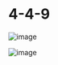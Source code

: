 # 4-4-9
![image](https://github.com/Olegandrr/4-4-9/assets/107710796/5046fa3e-d3af-42e1-aa7a-5c3a2f19c273)

![image](https://github.com/Olegandrr/4-4-9/assets/107710796/10c7e8e4-b11e-49f9-a98e-92dc3de02343)



